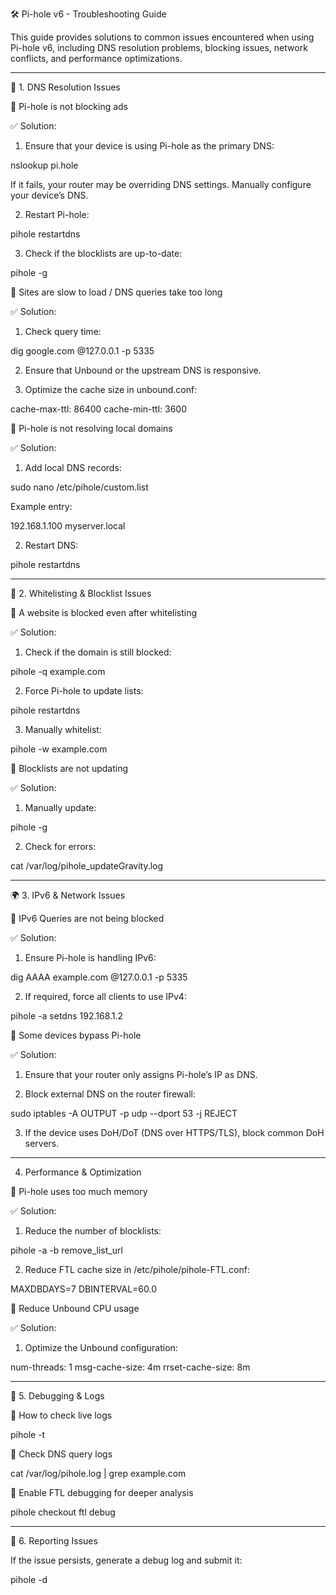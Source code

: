 🛠️ Pi-hole v6 - Troubleshooting Guide

This guide provides solutions to common issues encountered when using Pi-hole v6, including DNS resolution problems, blocking issues, network conflicts, and performance optimizations.


---

📌 1. DNS Resolution Issues

🔹 Pi-hole is not blocking ads

✅ Solution:

1. Ensure that your device is using Pi-hole as the primary DNS:

nslookup pi.hole

If it fails, your router may be overriding DNS settings. Manually configure your device’s DNS.



2. Restart Pi-hole:

pihole restartdns


3. Check if the blocklists are up-to-date:

pihole -g



🔹 Sites are slow to load / DNS queries take too long

✅ Solution:

1. Check query time:

dig google.com @127.0.0.1 -p 5335


2. Ensure that Unbound or the upstream DNS is responsive.


3. Optimize the cache size in unbound.conf:

cache-max-ttl: 86400
cache-min-ttl: 3600



🔹 Pi-hole is not resolving local domains

✅ Solution:

1. Add local DNS records:

sudo nano /etc/pihole/custom.list

Example entry:

192.168.1.100   myserver.local



2. Restart DNS:

pihole restartdns




---

🔧 2. Whitelisting & Blocklist Issues

🔹 A website is blocked even after whitelisting

✅ Solution:

1. Check if the domain is still blocked:

pihole -q example.com


2. Force Pi-hole to update lists:

pihole restartdns


3. Manually whitelist:

pihole -w example.com



🔹 Blocklists are not updating

✅ Solution:

1. Manually update:

pihole -g


2. Check for errors:

cat /var/log/pihole_updateGravity.log




---

🌍 3. IPv6 & Network Issues

🔹 IPv6 Queries are not being blocked

✅ Solution:

1. Ensure Pi-hole is handling IPv6:

dig AAAA example.com @127.0.0.1 -p 5335


2. If required, force all clients to use IPv4:

pihole -a setdns 192.168.1.2



🔹 Some devices bypass Pi-hole

✅ Solution:

1. Ensure that your router only assigns Pi-hole’s IP as DNS.


2. Block external DNS on the router firewall:

sudo iptables -A OUTPUT -p udp --dport 53 -j REJECT


3. If the device uses DoH/DoT (DNS over HTTPS/TLS), block common DoH servers.




---

  4. Performance & Optimization

🔹 Pi-hole uses too much memory

✅ Solution:

1. Reduce the number of blocklists:

pihole -a -b remove_list_url


2. Reduce FTL cache size in /etc/pihole/pihole-FTL.conf:

MAXDBDAYS=7
DBINTERVAL=60.0



🔹 Reduce Unbound CPU usage

✅ Solution:

1. Optimize the Unbound configuration:

num-threads: 1
msg-cache-size: 4m
rrset-cache-size: 8m




---

🛑 5. Debugging & Logs

🔹 How to check live logs

pihole -t

🔹 Check DNS query logs

cat /var/log/pihole.log | grep example.com

🔹 Enable FTL debugging for deeper analysis

pihole checkout ftl debug


---

📝 6. Reporting Issues

If the issue persists, generate a debug log and submit it:

pihole -d


